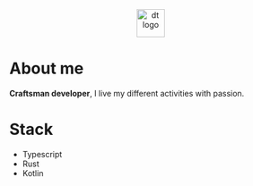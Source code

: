 <div align="center">
    <img src="https://dominiquetalis.com/images/dt_logo_lightblue.svg" width="50" height="auto" alt="dt logo" />
</div>

# About me
**Craftsman developer**, I live my different activities with passion.

# Stack
- Typescript
- Rust
- Kotlin
